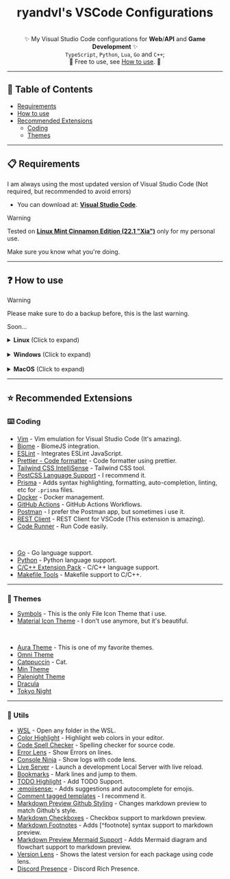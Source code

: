 <h1 align="center">ryandvl's VSCode Configurations</h1>

<p align="center">
  <br/>
  ✨ My Visual Studio Code configurations for <strong>Web</strong>/<strong>API</strong> and <strong>Game Development</strong> ✨
  <br/>
  <code>TypeScript</code>, <code>Python</code>, <code>Lua</code>, <code>Go</code> and <code>C++</code>;
  <br/>
  💜 Free to use, see <a href="#-how-to-use">How to use</a>. 💜
</p>

---

## 📑 Table of Contents
- [Requirements](#-requirements)
- [How to use](#-how-to-use)
- [Recommended Extensions](#-recommended-extensions)
  - [Coding](#️-coding)
  - [Themes](#-themes)

---

## 📋 Requirements

I am always using the most updated version of Visual Studio Code (Not required, but recommended to avoid errors)
- You can download at: **[Visual Studio Code](https://code.visualstudio.com/)**.

> [!WARNING]
> Tested on **[Linux Mint Cinnamon Edition (22.1 "Xia")](https://linuxmint.com/edition.php?id=319)** only for my personal use.
>
> Make sure you know what you're doing.

---

## ❓ How to use

> [!WARNING]
> Please make sure to do a backup before, this is the last warning.

Soon...
<br/>

<details>
<summary><strong>Linux</strong> (Click to expand)</summary>
</details>
<br/>
<details>
<summary><strong>Windows</strong> (Click to expand)</summary>
</details>
<br/>
<details>
<summary><strong>MacOS</strong> (Click to expand)</summary>
</details>

---

## ⭐ Recommended Extensions

### ⌨️ Coding

- [Vim](https://marketplace.visualstudio.com/items?itemName=vscodevim.vim) - Vim emulation for Visual Studio Code (It's amazing).
- [Biome](https://marketplace.visualstudio.com/items?itemName=biomejs.biome) - BiomeJS integration.
- [ESLint](https://marketplace.visualstudio.com/items?itemName=dbaeumer.vscode-eslint) - Integrates ESLint JavaScript.
- [Prettier - Code formatter](https://marketplace.visualstudio.com/items?itemName=esbenp.prettier-vscode) - Code formatter using prettier.
- [Tailwind CSS IntelliSense](https://marketplace.visualstudio.com/items?itemName=bradlc.vscode-tailwindcss) - Tailwind CSS tool.
- [PostCSS Language Support](https://marketplace.visualstudio.com/items?itemName=csstools.postcss) - I recommend it.
- [Prisma](https://marketplace.visualstudio.com/items?itemName=Prisma.prisma) - Adds syntax highlighting, formatting, auto-completion, linting, etc for `.prisma` files.
- [Docker](https://marketplace.visualstudio.com/items?itemName=ms-azuretools.vscode-docker) - Docker management.
- [GitHub Actions](https://marketplace.visualstudio.com/items?itemName=github.vscode-github-actions) - GitHub Actions Workflows.
- [Postman](https://marketplace.visualstudio.com/items?itemName=Postman.postman-for-vscode) - I prefer the Postman app, but sometimes i use it.
- [REST Client](https://marketplace.visualstudio.com/items?itemName=humao.rest-client) - REST Client for VSCode (This extension is amazing).
- [Code Runner](https://marketplace.visualstudio.com/items?itemName=formulahendry.code-runner) - Run Code easily.

<br/>

- [Go](https://marketplace.visualstudio.com/items?itemName=golang.go) - Go language support.
- [Python](https://marketplace.visualstudio.com/items?itemName=ms-python.python) - Python language support.
- [C/C++ Extension Pack](https://marketplace.visualstudio.com/items?itemName=ms-vscode.cpptools-extension-pack) - C/C++ language support.
- [Makefile Tools](https://marketplace.visualstudio.com/items?itemName=ms-vscode.makefile-tools) - Makefile support to C/C++.

---

### 🎨 Themes

- [Symbols](https://marketplace.visualstudio.com/items?itemName=miguelsolorio.symbols) - This is the only File Icon Theme that i use.
- [Material Icon Theme](https://marketplace.visualstudio.com/items?itemName=miguelsolorio.symbols) - I don't use anymore, but it's beautiful.

<br/>

- [Aura Theme](https://marketplace.visualstudio.com/items?itemName=DaltonMenezes.aura-theme) - This is one of my favorite themes.
- [Omni Theme](https://marketplace.visualstudio.com/items?itemName=rocketseat.theme-omni)
- [Catppuccin](https://marketplace.visualstudio.com/items?itemName=Catppuccin.catppuccin-vsc) - Cat.
- [Min Theme](https://marketplace.visualstudio.com/items?itemName=miguelsolorio.min-theme)
- [Palenight Theme](https://marketplace.visualstudio.com/items?itemName=whizkydee.material-palenight-theme)
- [Dracula](https://marketplace.visualstudio.com/items?itemName=dracula-theme.theme-dracula)
- [Tokyo Night](https://marketplace.visualstudio.com/items?itemName=enkia.tokyo-night)

---

### 💯 Utils

- [WSL](https://marketplace.visualstudio.com/items?itemName=ms-vscode-remote.remote-wsl) - Open any folder in the WSL.
- [Color Highlight](https://marketplace.visualstudio.com/items?itemName=naumovs.color-highlight) - Highlight web colors in your editor.
- [Code Spell Checker](https://marketplace.visualstudio.com/items?itemName=streetsidesoftware.code-spell-checker) - Spelling checker for source code.
- [Error Lens](https://marketplace.visualstudio.com/items?itemName=usernamehw.errorlens) - Show Errors on lines.
- [Console Ninja](https://marketplace.visualstudio.com/items?itemName=WallabyJs.console-ninja) - Show logs with code lens.
- [Live Server](https://marketplace.visualstudio.com/items?itemName=ritwickdey.LiveServer) - Launch a development Local Server with live reload.
- [Bookmarks](https://marketplace.visualstudio.com/items?itemName=alefragnani.Bookmarks) - Mark lines and jump to them.
- [TODO Highlight](https://marketplace.visualstudio.com/items?itemName=wayou.vscode-todo-highlight) - Add TODO Support.
- [:emojisense:](https://marketplace.visualstudio.com/items?itemName=bierner.emojisense) - Adds suggestions and autocomplete for emojis.
- [Comment tagged templates](https://marketplace.visualstudio.com/items?itemName=bierner.comment-tagged-templates) - I recommend it.
- [Markdown Preview Github Styling](https://marketplace.visualstudio.com/items?itemName=bierner.markdown-preview-github-styles) - Changes markdown preview to match Github's style.
- [Markdown Checkboxes](https://marketplace.visualstudio.com/items?itemName=bierner.markdown-checkbox) - Checkbox support to markdown preview.
- [Markdown Footnotes](https://marketplace.visualstudio.com/items?itemName=bierner.markdown-footnotes) - Adds [\^footnote] syntax support to markdown preview.
- [Markdown Preview Mermaid Support](https://marketplace.visualstudio.com/items?itemName=bierner.markdown-mermaid) - Adds Mermaid diagram and flowchart support to markdown preview.
- [Version Lens](https://marketplace.visualstudio.com/items?itemName=pflannery.vscode-versionlens) - Shows the latest version for each package using code lens.
- [Discord Presence](https://marketplace.visualstudio.com/items?itemName=icrawl.discord-vscode) - Discord Rich Presence.
